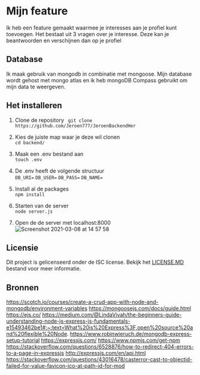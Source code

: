 # Mijn feature
Ik heb een feature gemaakt waarmee je interesses aan je profiel kunt toevoegen.
Het bestaat uit 3 vragen over je interesse. Deze kan je beantwoorden en verschijnen dan op je profiel

## Database
Ik maak gebruik van mongodb in combinatie met mongoose. Mijn database wordt gehost met mongo atlas en ik heb mongoDB Compass gebruikt om mijn data te weergeven.

## Het installeren
1. Clone de repository
`` 
git clone https://github.com/Jeroen777/JeroenBackendHer
``  
  
2. Kies de juiste map waar je deze wil clonen  
``
cd backend/
``
  
3. Maak een .env bestand aan  
``
touch .env
``

4. De .env heeft de volgende structuur   
  ``DB_URI=`` 
  ``DB_USER=`` 
  ``DB_PASS=`` 
  ``DB_NAME=`` 

  
5. Install al de packages  
``npm install``  
  
6. Starten van de server  
``node server.js``

7. Open de de server met localhost:8000
![Screenshot 2021-03-08 at 14 57 58](https://user-images.githubusercontent.com/60734114/110331504-7c23e200-801f-11eb-8371-fe1b09513820.png)

## Licensie
Dit project is gelicenseerd onder de ISC license. Bekijk het [LICENSE.MD](https://github.com/Jeroen777/jeroenBackendHer/blob/master/LICENSE.MD) bestand voor meer informatie.


## Bronnen
https://scotch.io/courses/create-a-crud-app-with-node-and-mongodb/environment-variables
https://mongoosejs.com/docs/guide.html
https://ejs.co/
https://medium.com/@LindaVivah/the-beginners-guide-understanding-node-js-express-js-fundamentals-e15493462be1#:~:text=What%20is%20Express%3F,open%20source%20and%20flexible%20Node.
https://www.robinwieruch.de/mongodb-express-setup-tutorial
https://expressjs.com/
https://www.npmjs.com/get-npm
https://stackoverflow.com/questions/6528876/how-to-redirect-404-errors-to-a-page-in-expressjs
http://expressjs.com/en/api.html
https://stackoverflow.com/questions/43016478/casterror-cast-to-objectid-failed-for-value-favicon-ico-at-path-id-for-mod
